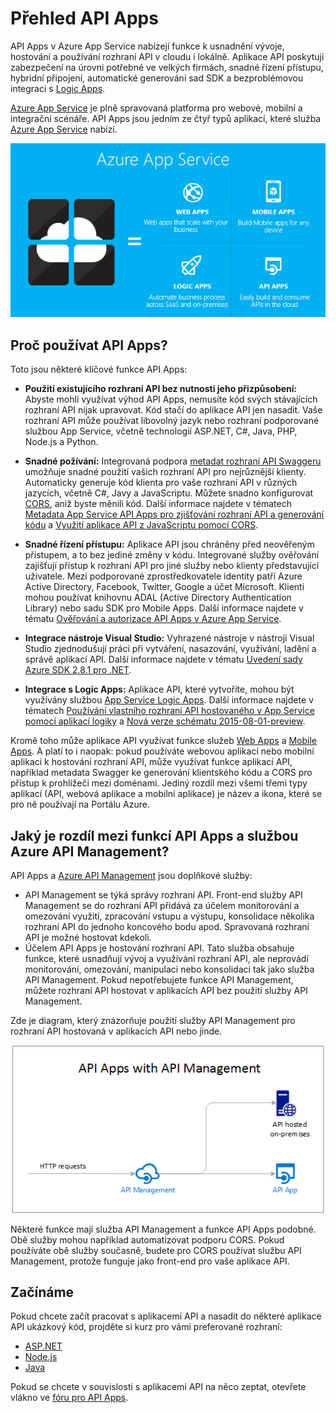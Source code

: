 <properties 
    pageTitle="Úvod k API Apps | Microsoft Azure" 
    description="Zjistěte, jak Azure App Service pomáhá nasazovat, hostovat a používat rozhraní RESTful API." 
    services="app-service\api" 
    documentationCenter=".net" 
    authors="tdykstra" 
    manager="wpickett" 
    editor=""/>

<tags 
    ms.service="app-service-api" 
    ms.workload="web" 
    ms.tgt_pltfrm="na" 
    ms.devlang="na" 
    ms.topic="get-started-article" 
    ms.date="05/03/2016" 
    ms.author="tdykstra"/>

# Přehled API Apps

API Apps v Azure App Service nabízejí funkce k usnadnění vývoje, hostování a používání rozhraní API v cloudu i lokálně. Aplikace API poskytují zabezpečení na úrovni potřebné ve velkých firmách, snadné řízení přístupu, hybridní připojení, automatické generování sad SDK a bezproblémovou integraci s [Logic Apps](../app-service-logic/app-service-logic-what-are-logic-apps.md).

[Azure App Service](../app-service/app-service-value-prop-what-is.md) je plně spravovaná platforma pro webové, mobilní a integrační scénáře. API Apps jsou jedním ze čtyř typů aplikací, které služba [Azure App Service](../app-service/app-service-value-prop-what-is.md) nabízí.

![Typy aplikací v Azure App Service](./media/app-service-api-apps-why-best-platform/appservicesuite.png)

## Proč používat API Apps?

Toto jsou některé klíčové funkce API Apps:

- **Použití existujícího rozhraní API bez nutnosti jeho přizpůsobení:** Abyste mohli využívat výhod API Apps, nemusíte kód svých stávajících rozhraní API nijak upravovat. Kód stačí do aplikace API jen nasadit. Vaše rozhraní API může používat libovolný jazyk nebo rozhraní podporované službou App Service, včetně technologií ASP.NET, C#, Java, PHP, Node.js a Python.

- **Snadné požívání:** Integrovaná podpora [metadat rozhraní API Swaggeru](http://swagger.io/) umožňuje snadné použití vašich rozhraní API pro nejrůznější klienty.  Automaticky generuje kód klienta pro vaše rozhraní API v různých jazycích, včetně C#, Javy a JavaScriptu. Můžete snadno konfigurovat [CORS](app-service-api-cors-consume-javascript.md), aniž byste měnili kód. Další informace najdete v tématech [Metadata App Service API Apps pro zjišťování rozhraní API a generování kódu](app-service-api-metadata.md) a [Využití aplikace API z JavaScriptu pomocí CORS](app-service-api-cors-consume-javascript.md). 

- **Snadné řízení přístupu:** Aplikace API jsou chráněny před neověřeným přístupem, a to bez jediné změny v kódu. Integrované služby ověřování zajišťují přístup k rozhraní API pro jiné služby nebo klienty představující uživatele. Mezi podporované zprostředkovatele identity patří Azure Active Directory, Facebook, Twitter, Google a účet Microsoft. Klienti mohou používat knihovnu ADAL (Active Directory Authentication Library) nebo sadu SDK pro Mobile Apps. Další informace najdete v tématu [Ověřování a autorizace API Apps v Azure App Service](app-service-api-authentication.md).

- **Integrace nástroje Visual Studio:** Vyhrazené nástroje v nástroji Visual Studio zjednodušují práci při vytváření, nasazování, využívání, ladění a správě aplikací API. Další informace najdete v tématu [Uvedení sady Azure SDK 2.8.1 pro .NET](/blog/announcing-azure-sdk-2-8-1-for-net/).

- **Integrace s Logic Apps:** Aplikace API, které vytvoříte, mohou být využívány službou [App Service Logic Apps](../app-service-logic/app-service-logic-what-are-logic-apps.md).  Další informace najdete v tématech [Používání vlastního rozhraní API hostovaného v App Service pomocí aplikací logiky](../app-service-logic/app-service-logic-custom-hosted-api.md) a [Nová verze schématu 2015-08-01-preview](../app-service-logic/app-service-logic-schema-2015-08-01.md).

Kromě toho může aplikace API využívat funkce služeb [Web Apps](../app-service-web/app-service-web-overview.md) a [Mobile Apps](../app-service-mobile/app-service-mobile-value-prop.md). A platí to i naopak: pokud používáte webovou aplikaci nebo mobilní aplikaci k hostování rozhraní API, může využívat funkce aplikací API, například metadata Swagger ke generování klientského kódu a CORS pro přístup k prohlížeči mezi doménami. Jediný rozdíl mezi všemi třemi typy aplikací (API, webová aplikace a mobilní aplikace) je název a ikona, které se pro ně používají na Portálu Azure.

## Jaký je rozdíl mezi funkcí API Apps a službou Azure API Management?

API Apps a [Azure API Management](../api-management/api-management-key-concepts.md) jsou doplňkové služby:

* API Management se týká správy rozhraní API. Front-end služby API Management se do rozhraní API přidává za účelem monitorování a omezování využití, zpracování vstupu a výstupu, konsolidace několika rozhraní API do jednoho koncového bodu apod. Spravovaná rozhraní API je možné hostovat kdekoli.
* Účelem API Apps je hostování rozhraní API. Tato služba obsahuje funkce, které usnadňují vývoj a využívání rozhraní API, ale neprovádí monitorování, omezování, manipulaci nebo konsolidaci tak jako služba API Management. Pokud nepotřebujete funkce API Management, můžete rozhraní API hostovat v aplikacích API bez použití služby API Management.

Zde je diagram, který znázorňuje použití služby API Management pro rozhraní API hostovaná v aplikacích API nebo jinde.

![Azure API Management a API Apps](./media/app-service-api-apps-why-best-platform/apia-apim.png)

Některé funkce mají služba API Management a funkce API Apps podobné.  Obě služby mohou například automatizovat podporu CORS. Pokud používáte obě služby současně, budete pro CORS používat službu API Management, protože funguje jako front-end pro vaše aplikace API. 

## Začínáme

Pokud chcete začít pracovat s aplikacemi API a nasadit do některé aplikace API ukázkový kód, projděte si kurz pro vámi preferované rozhraní:

* [ASP.NET](app-service-api-dotnet-get-started.md) 
* [Node.js](app-service-api-nodejs-api-app.md) 
* [Java](app-service-api-java-api-app.md) 

Pokud se chcete v souvislosti s aplikacemi API na něco zeptat, otevřete vlákno ve [fóru pro API Apps](https://social.msdn.microsoft.com/Forums/en-US/home?forum=AzureAPIApps). 



<!--HONumber=Jun16_HO2-->


